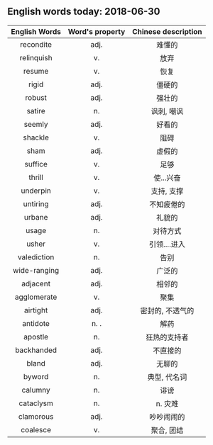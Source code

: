 ## English words today: 2018-06-30

| English Words | Word's property | Chinese description |
| :-----------: | :-------------: | :-----------------: |
| recondite | adj. | 难懂的 |
| relinquish | v. | 放弃 |
| resume | v.  | 恢复 |
| rigid | adj. | 僵硬的 |
| robust | adj. | 强壮的 |
| satire | n. | 讽刺, 嘲讽 |
| seemly | adj. | 好看的 |
| shackle | v.  | 阻碍 |
| sham | adj. | 虚假的 |
| suffice  | v. | 足够 |
| thrill | v. | 使...兴奋 |
| underpin | v.  | 支持, 支撑 |
| untiring | adj.  | 不知疲倦的 |
| urbane | adj. | 礼貌的 |
| usage | n. | 对待方式 |
| usher | v. | 引领....进入 |
| valediction | n. | 告别  |
| wide-ranging | adj. | 广泛的 |
| adjacent | adj. | 相邻的 |
| agglomerate | v. | 聚集 |
| airtight | adj. | 密封的, 不透气的 |
| antidote | n. . | 解药 |
| apostle | n. | 狂热的支持者 |
| backhanded | adj. | 不直接的 |
| bland | adj. | 无聊的 |
| byword | n. | 典型, 代名词 |
| calumny | n. | 诽谤 |
| cataclysm | n. | n. 灾难 |
| clamorous | adj. | 吵吵闹闹的 |
| coalesce | v. | 聚合, 团结 |
